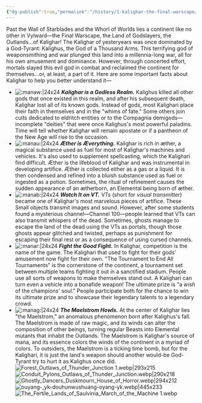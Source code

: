 ```yaml
---
{"dg-publish":true,"permalink":"/history/1-kalighar-the-final-warscape/"}
---
```



Past the Wall of Starblades and the Whorl of Worlds lies a continent like no other in Vylward—the Final Warscape, the Land of Godslayers, the Outlands...of Kalighar! The Kalighar of yesteryears was once dominated by a God-Tyrant: Kalighus, the God of a Thousand Arms. This terrifying god of weaponsmithing and war plunged this land into a millennia-long war, all for his own amusement and dominance. However, through concerted effort, mortals slayed this evil god in combat and reclaimed the continent for themselves...or, at least, a part of it. Here are some important facts about Kalighar to help you better understand it— 

- ![:manaw:|24x24](https://cdn.discordapp.com/emojis/1044628157405347882.webp?size=44)  _**Kalighar is a Godless Realm.**_ Kalighus killed all other gods that once existed in this realm, and after his subsequent death, Kalighar lost all of its known gods. Instead of gods, most Kalighari place their faith in themselves and in the "whims of fate." Some others join cults dedicated to eldritch entities or to the Compagnia demigods—incomplete "deities" that were once Kalighus's most powerful paladins. Time will tell whether Kalighar will remain apostate or if a pantheon of the New Age will rise to the occasion.
- ![:manau:|24x24](https://cdn.discordapp.com/emojis/1044628170470592633.webp?size=44)  _**Æther is Æverything.**_ Kalighar is rich in æther, a magical substance used as fuel for most of Kalighar's machines and vehicles. It's also used to supplement spellcasting, which the Kalighari find difficult. Æther is the lifeblood of Kalighar and was instrumental in developing artifice. Æther is collected either as a gas or a liquid. It is then condensed and refined into a bluish substance used as fuel or ingested as a potion. Sometimes, the ritual of refinement causes the sudden appearance of an ætherborn, an Elemental being born of æther.
- ![:manab:|24x24](https://cdn.discordapp.com/emojis/1044628208349351986.webp?size=44) _**Watch It on VT.**_ VTs (short for _visual transmitter_) became one of Kalighar's most marvelous pieces of artifice. These Small objects transmit images and sound. However, after some students found a mysterious channel—Channel 100—people learned that VTs can also transmit whispers of the dead. Sometimes, ghosts manage to escape the land of the dead using the VTs as portals, though those ghosts appear glitched and twisted, perhaps as punishment for escaping their final rest or as a consequence of using cursed channels.
- ![:manar:|24x24](https://cdn.discordapp.com/emojis/1044628230809858118.webp?size=44) _**Fight the Good Fight.**_ In Kalighar, competition is the name of the game. The Kalighari that used to fight for their gods' amusement now fight for their own. "The Tournament to End All Tournaments" is the cornerstone of the continent, a tournament set between multiple teams fighting it out in a sanctified stadium. People use all sorts of weapons to make themselves stand out. A Kalighari can turn even a vehicle into a bonafide weapon! The ultimate prize is "a _wish_ of the champions' soul." People participate both for the chance to win its ultimate prize and to showcase their legendary talents to a legendary crowd.
- ![:manag:|24x24](https://cdn.discordapp.com/emojis/1044628260442615828.webp?size=44) _**The Maelstrom Howls.**_ At the center of Kalighar lies "the Maelstrom," an anomalous phenomenon born after Kalighus's fall. The Maelstrom is made of raw magic, and its winds can alter the composition of other beings, turning regular Beasts into Elemental mutants that inhabit the Outlands. The Maelstrom is Kalighar's source of mana, and its essence colors the winds of the continent in a myriad of colors. To outsiders, the Maelstrom is a ticking time bomb, but for the Kalighari, it is just the land's weapon should another would-be God-Tyrant try to hurt it as Kalighus once did.
![Forest_Outlaws_of_Thunder_Junction 1.webp|293x215](/img/user/Content/Images/Forest_Outlaws_of_Thunder_Junction%201.webp)![Conduit_Pylons_Outlaws_of_Thunder_Junction.webp|290x218](/img/user/Content/Images/Conduit_Pylons_Outlaws_of_Thunder_Junction.webp)![Ghostly_Dancers_Duskmourn_House_of_Horror.webp|294x212](/img/user/Content/Images/Ghostly_Dancers_Duskmourn_House_of_Horror.webp)![ouyang-_yk-douhunwushuang-oyang-yk.webp|445x233](/img/user/Content/Images/ouyang-_yk-douhunwushuang-oyang-yk.webp)![The_Fertile_Lands_of_Saulvinia_March_of_the_Machine 1.webp](/img/user/Content/Images/The_Fertile_Lands_of_Saulvinia_March_of_the_Machine%201.webp)